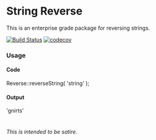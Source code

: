 # String Reverse

This is an enterprise grade package for reversing strings.

[![Build Status](https://travis-ci.org/yamut/string-reverse.svg?branch=master)](https://travis-ci.org/yamut/string-reverse)
[![codecov](https://codecov.io/gh/yamut/string-reverse/branch/master/graph/badge.svg)](https://codecov.io/gh/yamut/string-reverse)



### Usage

#### Code
Reverse::reverseString( 'string' );
#### Output
'gnirts'


 #
 #
 #





###### This is intended to be satire.
